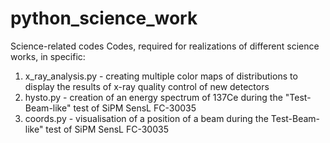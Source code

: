 # python_science_work
Science-related codes
Codes, required for realizations of different science works, in specific:
1) x_ray_analysis.py - creating multiple color maps of distributions to display the results of x-ray quality control of new detectors
2) hysto.py - creation of an energy spectrum of 137Ce during the "Test-Beam-like" test of SiPM SensL FC-30035
3) coords.py - visualisation of a position of a beam during the Test-Beam-like" test of SiPM SensL FC-30035

